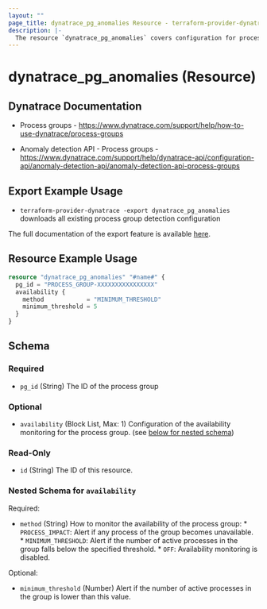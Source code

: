 ```yaml
---
layout: ""
page_title: dynatrace_pg_anomalies Resource - terraform-provider-dynatrace"
description: |-
  The resource `dynatrace_pg_anomalies` covers configuration for process group anomaly detection
---
```


# dynatrace_pg_anomalies (Resource)

## Dynatrace Documentation

- Process groups - https://www.dynatrace.com/support/help/how-to-use-dynatrace/process-groups 

- Anomaly detection API - Process groups - https://www.dynatrace.com/support/help/dynatrace-api/configuration-api/anomaly-detection-api/anomaly-detection-api-process-groups

## Export Example Usage

- `terraform-provider-dynatrace -export dynatrace_pg_anomalies` downloads all existing process group detection configuration

The full documentation of the export feature is available [here](https://registry.terraform.io/providers/dynatrace-oss/dynatrace/latest/docs/guides/export-v2).

## Resource Example Usage

```terraform
resource "dynatrace_pg_anomalies" "#name#" {
  pg_id = "PROCESS_GROUP-XXXXXXXXXXXXXXXX"
  availability {
    method            = "MINIMUM_THRESHOLD"
    minimum_threshold = 5
  }
}
```

<!-- schema generated by tfplugindocs -->
## Schema

### Required

- `pg_id` (String) The ID of the process group

### Optional

- `availability` (Block List, Max: 1) Configuration of the availability monitoring for the process group. (see [below for nested schema](#nestedblock--availability))

### Read-Only

- `id` (String) The ID of this resource.

<a id="nestedblock--availability"></a>
### Nested Schema for `availability`

Required:

- `method` (String) How to monitor the availability of the process group:  * `PROCESS_IMPACT`: Alert if any process of the group becomes unavailable.  * `MINIMUM_THRESHOLD`: Alert if the number of active processes in the group falls below the specified threshold.  * `OFF`: Availability monitoring is disabled.

Optional:

- `minimum_threshold` (Number) Alert if the number of active processes in the group is lower than this value.